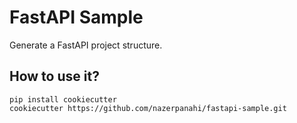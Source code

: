 # FastAPI Sample
Generate a FastAPI project structure.

## How to use it?
```shell
pip install cookiecutter
cookiecutter https://github.com/nazerpanahi/fastapi-sample.git
```